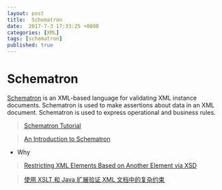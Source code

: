 ```yaml
---
layout: post
title:  Schematron 
date:  2017-7-3 17:33:25 +0800
categories: [XML]
tags: [schematron]
published: true
---
```


# Schematron

[Schematron](http://www.xfront.com/schematron/) is an XML-based language for validating XML instance documents. 
Schematron is used to make assertions about data in an XML document. 
Schematron is used to express operational and business rules.


> [Schematron Tutorial](http://zvon.org/xxl/SchematronTutorial/General/contents.html)

> [An Introduction to Schematron](http://www.xml.com/pub/a/2003/11/12/schematron.html)

- Why

> [Restricting XML Elements Based on Another Element via XSD](https://stackoverflow.com/questions/4126988/restricting-xml-elements-based-on-another-element-via-xsd)

> [使用 XSLT 和 Java 扩展验证 XML 文档中的复杂约束](http://blog.csdn.net/baggio785/article/details/777932)

